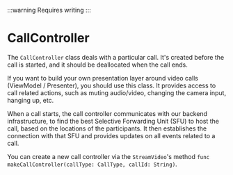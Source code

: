 :::warning
Requires writing
:::

# CallController

The `CallController` class deals with a particular call. It's created before the call is started, and it should be deallocated when the call ends.

If you want to build your own presentation layer around video calls (ViewModel / Presenter), you should use this class. It provides access to call related actions, such as muting audio/video, changing the camera input, hanging up, etc.

When a call starts, the call controller communicates with our backend infrastructure, to find the best Selective Forwarding Unit (SFU) to host the call, based on the locations of the participants. It then establishes the connection with that SFU and provides updates on all events related to a call.

You can create a new call controller via the `StreamVideo`'s method `func makeCallController(callType: CallType, callId: String)`.
